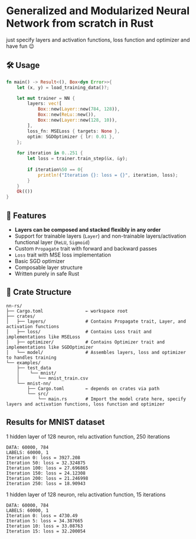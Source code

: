 # Generalized and Modularized Neural Network from scratch in Rust

just specify layers and activation functions, loss function and optimizer and have fun 😉

## 🛠️ Usage
```rust
fn main() -> Result<(), Box<dyn Error>>{
    let (x, y) = load_training_data()?;

    let mut trainer = NN {
        layers: vec![
            Box::new(Layer::new(784, 128)),
            Box::new(ReLu::new()),
            Box::new(Layer::new(128, 10)),
        ],
        loss_fn: MSELoss { targets: None },
        optim: SGDOptimizer { lr: 0.01 },
    };
    
    for iteration in 0..251 {
        let loss = trainer.train_step(&x, &y);
        
        if iteration%50 == 0{
            println!("Iteration {}: loss = {}", iteration, loss);
        }
    }
    Ok(())
}
```


## 🔧 Features
- **Layers can be composed and stacked flexibly in any order**
- Support for trainable layers (`Layer`) and non-trainable layers/activation functional layer (`ReLU`, `Sigmoid`)
- Custom `Propagate` trait with forward and backward passes
- `Loss` trait with MSE loss implementation
- Basic SGD optimizer
- Composable layer structure
- Written purely in safe Rust


## 🧩 Crate Structure
```shell
nn-rs/
├── Cargo.toml                ← workspace root
├── crates/
│   ├── layers/               # Contains Propagate trait, Layer, and activation functions
│   ├── loss/                 # Contains Loss trait and implementations like MSELoss
│   ├── optimizer/            # Contains Optimizer trait and implementations like SGDOptimizer
│   └── model/                # Assembles layers, loss and optimizer to handles training
└── examples/
    ├── test_data
    │    └── mnist/
    │       └── mnist_train.csv
    └── mnist-nn/
        ├── Cargo.toml        ← depends on crates via path
        └── src/
            └── main.rs       # Import the model crate here, specify layers and activation functions, loss function and optimizer
```


## Results for MNIST dataset
1 hidden layer of 128 neuron, relu activation function, 250 iterations
```shell
DATA: 60000, 784
LABELS: 60000, 1
Iteration 0: loss = 3927.208
Iteration 50: loss = 32.324875
Iteration 100: loss = 27.696865
Iteration 150: loss = 24.12308
Iteration 200: loss = 21.246998
Iteration 250: loss = 18.90943
```


1 hidden layer of 128 neuron, relu activation function, 15 iterations
```shell
DATA: 60000, 784
LABELS: 60000, 1
Iteration 0: loss = 4730.49
Iteration 5: loss = 34.387665
Iteration 10: loss = 33.08763
Iteration 15: loss = 32.200054
```
